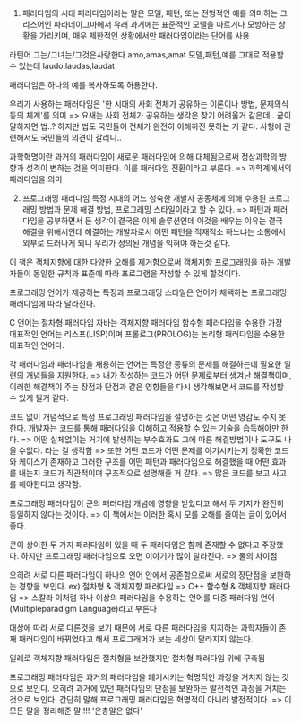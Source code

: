 1. 패러다임의 시대
패러다임이라는 말은 모델, 패턴, 또는 전형적인 예를 의미하는 그리스어인 파라데이그마에서 유래
과거에는 표준적인 모델을 따르거나 모방하는 상황을 가리키며, 매우 제한적인 상황에서만 패러다임이라는 단어를 사용

라틴어 그는/그녀는/그것은사랑한다
amo,amas,amat
모델,패턴,예를 그대로 적용할 수 있는데
laudo,laudas,laudat

패러다임은 하나의 예를 복사하도록 허용한다.

우리가 사용하는 패러다임은 '한 시대의 사회 전체가 공유하는 이론이나 방법, 문제의식 등의 체계'를 의미
=> 요새는 사회 전체가 공유하는 생각은 찾기 어려울거 같은데.. 굳이 말하자면 법..?
하지만 법도 국민들이 전체가 완전히 이해하진 못하는 거 같다. 사형에 관련해서도 국민들의 의견이 갈리니..

과학혁명이란 과거의 패러다임이 새로운 패러다임에 의해 대체됨으로써 정상과학의 방향과
성격이 변하는 것을 의미한다. 이를 패러다임 전환이라고 부른다.
=> 과학계에서의 패러다임을 의미

2. 프로그래밍 패러다임
특정 시대의 어느 성숙한 개발자 공동체에 의해 수용된 프로그래밍 방법과 문제 해결 방법, 프로그래밍 스타일이라고 할 수 있다.
=> 패턴과 패러다임을 공부하면서 든 생각이 결국은 이게 솔루션인데 이것을 배우는 이유는 결국 해결을 위해서인데
해결하는 개발자로서 어떤 패턴을 적재적소 하느냐는 소통에서 외부로 드러나게 되니 우리가 정의된 개념을 익혀야 하는것 같다.

이 책은 객체지향에 대한 다양한 오해를 제거함으로써 객체지향 프로그래밍을 하는
개발자들이 동일한 규칙과 표준에 따라 프로그램을 작성할 수 있게 할것이다.

프로그래밍 언어가 제공하는 특징과 프로그래밍 스타일은 언어가 채택하는
프로그래밍 패러다임에 따라 달라진다.

C 언어는 절차형 패러다임
자바는 객체지향 패러다임
함수형 패러다임을 수용한 가장 대표적인 언어는
리스프(LISP)이며 프롤로그(PROLOG)는 논리형 패러다임을 수용한 대표적인 언어다.

각 패러다임과 패러다임을 채용하는 언어는 특정한 종류의 문제를 해결하는데 필요한 일련의 개념들을 지원한다.
=> 내가 작성하는 코드가 어떤 문제로부터 생겨난 해결책이며, 이러한 해결책이 주는 장점과 단점과 같은 영향들을 다시 생각해보면서
코드를 작성할 수 있게 될거 같다.

코드 없이 개념적으로 특정 프로그래밍 패러다임을 설명하는 것은 어떤 영감도 주지 못한다.
개발자는 코드를 통해 패러다임을 이해하고 적용할 수 있는 기술을 습득해야만 한다.
=> 어떤 실체없이는 거기에 발생하는 부수효과도 그에 따른 해결방법이나 도구도 나올 수없다. 라는 걸 생각함
=> 또한 어떤 코드가 어떤 문제를 야기시키는지 정확한 코드와 케이스가 존재하고 그러한 구조를 어떤 패턴과 패러다임으로
해결했을 때 어떤 효과를 내는지 코드가 직관적이며 구조적으로 설명해줄 거 같다.
=> 많은 코드를 보고 사고를 해야한다고 생각함.

프로그래밍 패러다임이 쿤의 패러다임 개념에 영향을 받았다고 해서 두 가지가 완전히 동일하지 않다는 것이다.
=> 이 책에서는 이러한 혹시 모를 오해를 줄이는 글이 있어서 좋다.

쿤이 상이한 두 가지 패러다임이 있을 때 두 패러다임은 함께 존재할 수 없다고 주장했다.
하지만 프로그래밍 패러다임으로 오면 이야기가 많이 달라진다.
=> 둘의 차이점

오히려 서로 다른 패러다임이 하나의 언어 안에서 공존함으로써 서로의 장단점을 보완하는 경향을 보인다.
ex) 절차형 & 객체지향 패러다임 => C++
함수형 & 객체지향 패러다임 => 스칼라
이처럼 하나 이상의 패러다임을 수용하는 언어를 다중 패러다임 언어(Multipleparadigm Language)라고 부른다

대상에 따라 서로 다른것을 보기 때문에 서로 다른 패러다임을 지지하는 과학자들이 존재
패러다임이 바뀌었다고 해서 프로그래머가 보는 세상이 달라지지 않는다.

일례로 객체지향 패러다임은 절차형을 보완했지만 절차형 패러다임 위에 구축됨

프로그래밍 패러다임은 과거의 패러다임을 폐기시키는 혁명적인 과정을 거치지 않는 것으로 보인다.
오히려 과거에 있던 패러다임의 단점을 보완하는 발전적인 과정을 거치는 것으로 보인다.
간단히 말해 프로그래밍 패러다임은 혁명적이 아니라 발전적이다.
=> 이 모든 말을 정리해준 말!!!!
'은총알은 없다'
